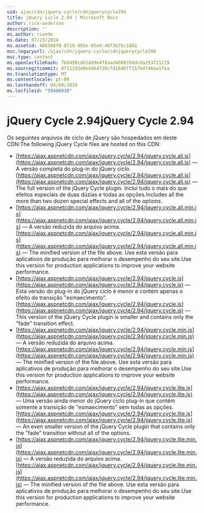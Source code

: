 ```yaml
---
uid: ajax/cdn/jquery-cycle/cdnjquerycycle294
title: jQuery ciclo 2.94 | Microsoft Docs
author: rick-anderson
description: ''
ms.author: riande
ms.date: 07/23/2014
ms.assetid: 486108f8-0719-492e-85ed-46f3b7bc18d2
msc.legacyurl: /ajax/cdn/jquery-cycle/cdnjquerycycle294
msc.type: content
ms.openlocfilehash: 7b0498cdb14d9e4f8aad4000704dc0a293f21219
ms.sourcegitcommit: 0f1119340e4464720cfd16d0ff15764746ea1fea
ms.translationtype: MT
ms.contentlocale: pt-BR
ms.lasthandoff: 04/09/2019
ms.locfileid: "59406938"
---
```

# <a name="jquery-cycle-294"></a><span data-ttu-id="3a239-102">jQuery Cycle 2.94</span><span class="sxs-lookup"><span data-stu-id="3a239-102">jQuery Cycle 2.94</span></span>

<span data-ttu-id="3a239-103">Os seguintes arquivos de ciclo de jQuery são hospedados em deste CDN:</span><span class="sxs-lookup"><span data-stu-id="3a239-103">The following jQuery Cycle files are hosted on this CDN:</span></span>

- <span data-ttu-id="3a239-104">[https://ajax.aspnetcdn.com/ajax/jquery.cycle/2.94/jquery.cycle.all.js](https://ajax.aspnetcdn.com/ajax/jquery.cycle/2.94/jquery.cycle.all.js) &mdash; A versão completa do plug-in do jQuery ciclo.</span><span class="sxs-lookup"><span data-stu-id="3a239-104">[https://ajax.aspnetcdn.com/ajax/jquery.cycle/2.94/jquery.cycle.all.js](https://ajax.aspnetcdn.com/ajax/jquery.cycle/2.94/jquery.cycle.all.js) &mdash; The full version of the jQuery Cycle plugin.</span></span> <span data-ttu-id="3a239-105">Inclui tudo o mais do que efeitos especiais de duas dúzias e todas as opções.</span><span class="sxs-lookup"><span data-stu-id="3a239-105">Includes all the more than two dozen special effects and all of the options.</span></span>
- <span data-ttu-id="3a239-106">[https://ajax.aspnetcdn.com/ajax/jquery.cycle/2.94/jquery.cycle.all.min.js](https://ajax.aspnetcdn.com/ajax/jquery.cycle/2.94/jquery.cycle.all.min.js) &mdash; A versão reduzida do arquivo acima.</span><span class="sxs-lookup"><span data-stu-id="3a239-106">[https://ajax.aspnetcdn.com/ajax/jquery.cycle/2.94/jquery.cycle.all.min.js](https://ajax.aspnetcdn.com/ajax/jquery.cycle/2.94/jquery.cycle.all.min.js) &mdash; The minified version of the file above.</span></span> <span data-ttu-id="3a239-107">Use esta versão para aplicativos de produção para melhorar o desempenho do seu site.</span><span class="sxs-lookup"><span data-stu-id="3a239-107">Use this version for production applications to improve your website performance.</span></span>
- <span data-ttu-id="3a239-108">[https://ajax.aspnetcdn.com/ajax/jquery.cycle/2.94/jquery.cycle.js](https://ajax.aspnetcdn.com/ajax/jquery.cycle/2.94/jquery.cycle.js) &mdash; Esta versão do plug-in do jQuery ciclo é menor e contém apenas o efeito de transição "esmaecimento".</span><span class="sxs-lookup"><span data-stu-id="3a239-108">[https://ajax.aspnetcdn.com/ajax/jquery.cycle/2.94/jquery.cycle.js](https://ajax.aspnetcdn.com/ajax/jquery.cycle/2.94/jquery.cycle.js) &mdash; This version of the jQuery Cycle plugin is smaller and contains only the "fade" transition effect.</span></span>
- <span data-ttu-id="3a239-109">[https://ajax.aspnetcdn.com/ajax/jquery.cycle/2.94/jquery.cycle.min.js](https://ajax.aspnetcdn.com/ajax/jquery.cycle/2.94/jquery.cycle.min.js) &mdash; A versão reduzida do arquivo acima.</span><span class="sxs-lookup"><span data-stu-id="3a239-109">[https://ajax.aspnetcdn.com/ajax/jquery.cycle/2.94/jquery.cycle.min.js](https://ajax.aspnetcdn.com/ajax/jquery.cycle/2.94/jquery.cycle.min.js) &mdash; The minified version of the file above.</span></span> <span data-ttu-id="3a239-110">Use esta versão para aplicativos de produção para melhorar o desempenho do seu site.</span><span class="sxs-lookup"><span data-stu-id="3a239-110">Use this version for production applications to improve your website performance.</span></span>
- <span data-ttu-id="3a239-111">[https://ajax.aspnetcdn.com/ajax/jquery.cycle/2.94/jquery.cycle.lite.js](https://ajax.aspnetcdn.com/ajax/jquery.cycle/2.94/jquery.cycle.lite.js) &mdash; Uma versão ainda menor do jQuery ciclo plug-in que contém somente a transição de "esmaecimento" sem todas as opções.</span><span class="sxs-lookup"><span data-stu-id="3a239-111">[https://ajax.aspnetcdn.com/ajax/jquery.cycle/2.94/jquery.cycle.lite.js](https://ajax.aspnetcdn.com/ajax/jquery.cycle/2.94/jquery.cycle.lite.js) &mdash; An even smaller version of the jQuery Cycle plugin that contains only the "fade" transition without all of the options.</span></span>
- <span data-ttu-id="3a239-112">[https://ajax.aspnetcdn.com/ajax/jquery.cycle/2.94/jquery.cycle.lite.min.js](https://ajax.aspnetcdn.com/ajax/jquery.cycle/2.94/jquery.cycle.lite.min.js) &mdash; A versão reduzida do arquivo acima.</span><span class="sxs-lookup"><span data-stu-id="3a239-112">[https://ajax.aspnetcdn.com/ajax/jquery.cycle/2.94/jquery.cycle.lite.min.js](https://ajax.aspnetcdn.com/ajax/jquery.cycle/2.94/jquery.cycle.lite.min.js) &mdash; The minified version of the file above.</span></span> <span data-ttu-id="3a239-113">Use esta versão para aplicativos de produção para melhorar o desempenho do seu site.</span><span class="sxs-lookup"><span data-stu-id="3a239-113">Use this version for production applications to improve your website performance.</span></span>
